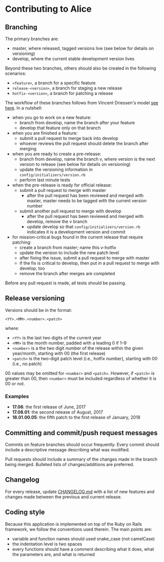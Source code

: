 # Contributing to Alice

## Branching
The primary branches are:

  * master, where released, tagged versions live (see below for details on versioning)
  * develop, where the current stable development version lives

Beyond these two branches, others should also be created in the following
scenarios:

  * `<feature>`, a branch for a specific feature
  * `release-<version>`, a branch for staging a new release
  * `hotfix-<version>`, a branch for patching a release

The workflow of these branches follows from Vincent Driessen's model
[see here](http://nvie.com/posts/a-successful-git-branching-model/). In a
nutshell:

  * when you go to work on a new feature:
    - branch from develop, name the branch after your feature
    - develop that feature only on that branch
  * when you are finished a feature:
    - submit a pull request to merge back into develop
    - whoever reviews the pull request should delete the branch after merging
  * when you are ready to create a pre-release:
    - branch from develop, name the branch v<version>, where version is the
      next version to release 
      (see below for details on versioning)
    - update the versioning information in `config/initializers/version.rb`
    - perform last minute tests
  * when the pre-release is ready for official release:
    - submit a pull request to merge with master
      * after the pull request has been reviewed and merged with master, 
        master needs to be tagged with the current version number
    - submit another pull request to merge with develop
      * after the pull request has been reviewed and merged with develop,
        remove the v<version> branch
      * update develop so that `config/initializers/version.rb` indicates it is
        a development version and commit
  * for mission-critical bugs found in the current release that require patching:
    - create a branch from master; name this v<version>-hotfix
    - update the version to include the new patch level
    - after fixing the issue, submit a pull request to merge with master
    - if the fix is critical to develop, then put in a pull request to merge
      with develop, too
    - remove the branch after merges are completed

Before any pull request is made, all tests should be passing.

## Release versioning
Versions should be in the format:

    <YY>.<MM>.<number>.<patch>

where:

  * `<YY>` is the last two digits of the current year
  * `<MM>` is the month number, padded with a leading 0 if 1–9
  * `<number>` is a the two digit number of the release within the given 
    year/month, starting with 00 (the first release)
  * `<patch>` is the two-digit patch level (i.e., hotfix number), starting with 
    00 (i.e., no patch)

00 values may be omitted for `<number>` and `<patch>`. However, if `<patch>` is
greater than 00, then `<number>` must be included regardless of whether it is
00 or not.

### Examples

  * **17.06**: the first release of June, 2017
  * **17.08.01**: the second release of August, 2017
  * **18.01.00.05**: the fifth patch to the first release of January, 2018

## Committing and commit/push request messages
Commits on feature branches should occur frequently. Every commit should include
a descriptive message describing what was modified.

Pull requests should include a summary of the changes made in the branch being
merged. Bulleted lists of changes/additions are preferred.


## Changelog
For every release, update [CHANGELOG.md](CHANGELOG.md) with a list of new features and changes made between the previous and current release.

## Coding style
Because this application is implemented on top of the Ruby on Rails framework,
we follow the conventions used therein. The main points are:

  * variable and function names should used snake_case (not camelCase)
  * the indentation level is two spaces
  * every functions should have a comment describing what it does, what
    the parameters are, and what is returned

